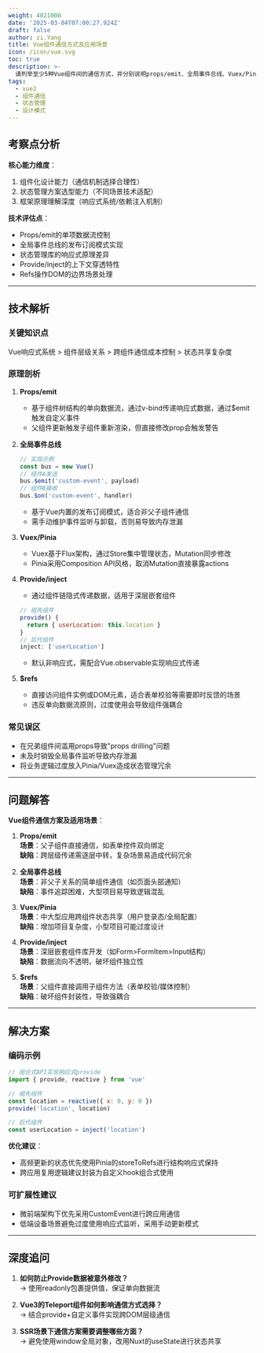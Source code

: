 ```yaml
---
weight: 4021000
date: '2025-03-04T07:00:27.924Z'
draft: false
author: zi.Yang
title: Vue组件通信方式及应用场景
icon: /icon/vue.svg
toc: true
description: >-
  请列举至少5种Vue组件间的通信方式，并分别说明props/emit、全局事件总线、Vuex/Pinia状态管理、provide/inject以及$refs等方案的最佳适用场景及潜在缺陷。
tags:
  - vue2
  - 组件通信
  - 状态管理
  - 设计模式
---
```


## 考察点分析

**核心能力维度**：  

1. 组件化设计能力（通信机制选择合理性）  
2. 状态管理方案选型能力（不同场景技术适配）  
3. 框架原理理解深度（响应式系统/依赖注入机制）  

**技术评估点**：  

- Props/emit的单项数据流控制  
- 全局事件总线的发布订阅模式实现  
- 状态管理库的响应式原理差异  
- Provide/inject的上下文穿透特性  
- Refs操作DOM的边界场景处理  

---

## 技术解析

### 关键知识点  

Vue响应式系统 > 组件层级关系 > 跨组件通信成本控制 > 状态共享复杂度

### 原理剖析  

1. **Props/emit**  
   - 基于组件树结构的单向数据流，通过v-bind传递响应式数据，通过$emit触发自定义事件  
   - 父组件更新触发子组件重新渲染，但直接修改prop会触发警告  

2. **全局事件总线**  

   ```javascript
   // 实现示例
   const bus = new Vue()
   // 组件A发送
   bus.$emit('custom-event', payload)
   // 组件B接收
   bus.$on('custom-event', handler)
   ```

   - 基于Vue内置的发布订阅模式，适合非父子组件通信  
   - 需手动维护事件监听与卸载，否则易导致内存泄漏  

3. **Vuex/Pinia**  
   - Vuex基于Flux架构，通过Store集中管理状态，Mutation同步修改  
   - Pinia采用Composition API风格，取消Mutation直接暴露actions  

4. **Provide/inject**  
   - 通过组件链隐式传递数据，适用于深层嵌套组件  

   ```javascript
   // 祖先组件
   provide() {
     return { userLocation: this.location }
   }
   // 后代组件
   inject: ['userLocation']
   ```

   - 默认非响应式，需配合Vue.observable实现响应式传递  

5. **$refs**  
   - 直接访问组件实例或DOM元素，适合表单校验等需要即时反馈的场景  
   - 违反单向数据流原则，过度使用会导致组件强耦合  

### 常见误区  

- 在兄弟组件间滥用props导致"props drilling"问题  
- 未及时销毁全局事件监听导致内存泄漏  
- 将业务逻辑过度放入Pinia/Vuex造成状态管理冗余  

---

## 问题解答

**Vue组件通信方案及适用场景**：  

1. **Props/emit**  
   **场景**：父子组件直接通信，如表单控件双向绑定  
   **缺陷**：跨层级传递需逐层中转，复杂场景易造成代码冗余  

2. **全局事件总线**  
   **场景**：非父子关系的简单组件通信（如页面头部通知）  
   **缺陷**：事件追踪困难，大型项目易导致逻辑混乱  

3. **Vuex/Pinia**  
   **场景**：中大型应用跨组件状态共享（用户登录态/全局配置）  
   **缺陷**：增加项目复杂度，小型项目可能过度设计  

4. **Provide/inject**  
   **场景**：深层嵌套组件库开发（如Form>FormItem>Input结构）  
   **缺陷**：数据流向不透明，破坏组件独立性  

5. **$refs**  
   **场景**：父组件直接调用子组件方法（表单校验/媒体控制）  
   **缺陷**：破坏组件封装性，导致强耦合  

---

## 解决方案

### 编码示例  

```javascript
// 组合式API实现响应式provide
import { provide, reactive } from 'vue'

// 祖先组件
const location = reactive({ x: 0, y: 0 })
provide('location', location)

// 后代组件
const userLocation = inject('location')
```

**优化建议**：  

- 高频更新的状态优先使用Pinia的storeToRefs进行结构响应式保持  
- 跨应用复用逻辑建议封装为自定义hook组合式使用  

### 可扩展性建议  

- 微前端架构下优先采用CustomEvent进行跨应用通信  
- 低端设备场景避免过度使用响应式监听，采用手动更新模式  

---

## 深度追问  

1. **如何防止Provide数据被意外修改？**  
   → 使用readonly包裹提供值，保证单向数据流  

2. **Vue3的Teleport组件如何影响通信方式选择？**  
   → 结合provide+自定义事件实现跨DOM层级通信  

3. **SSR场景下通信方案需要调整哪些方面？**  
   → 避免使用window全局对象，改用Nuxt的useState进行状态共享
